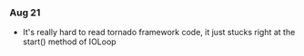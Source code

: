### Aug 21
* It's really hard to read tornado framework code, it just stucks right at the start() method of IOLoop 